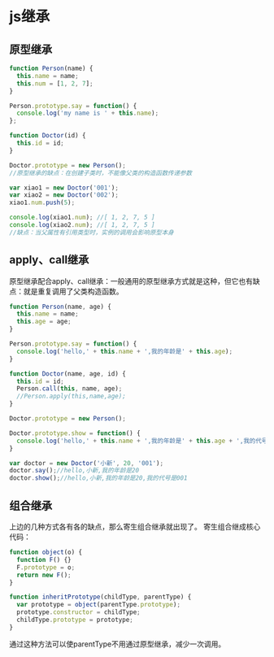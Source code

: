 # js继承

## 原型继承

```javascript
function Person(name) {
  this.name = name;
  this.num = [1, 2, 7];
}

Person.prototype.say = function() {
  console.log('my name is ' + this.name);
};

function Doctor(id) {
  this.id = id;
}

Doctor.prototype = new Person();
//原型继承的缺点：在创建子类时，不能像父类的构造函数传递参数

var xiao1 = new Doctor('001');
var xiao2 = new Doctor('002');
xiao1.num.push(5);

console.log(xiao1.num); //[ 1, 2, 7, 5 ]
console.log(xiao2.num); //[ 1, 2, 7, 5 ]
//缺点：当父属性有引用类型时，实例的调用会影响原型本身
```

## apply、call继承

原型继承配合apply、call继承：一般通用的原型继承方式就是这种，但它也有缺点：就是重复调用了父类构造函数。

```javascript
function Person(name, age) {
  this.name = name;
  this.age = age;
}

Person.prototype.say = function() {
  console.log('hello,' + this.name + ',我的年龄是' + this.age);
}

function Doctor(name, age, id) {
  this.id = id;
  Person.call(this, name, age);
  //Person.apply(this,name,age);
}

Doctor.prototype = new Person();

Doctor.prototype.show = function() {
  console.log('hello,' + this.name + ',我的年龄是' + this.age + ',我的代号是' + this.id);
}

var doctor = new Doctor('小新', 20, '001');
doctor.say();//hello,小新,我的年龄是20
doctor.show();//hello,小新,我的年龄是20,我的代号是001
```

## 组合继承

上边的几种方式各有各的缺点，那么寄生组合继承就出现了。
寄生组合继成核心代码：

```javascript
function object(o) {
  function F() {}
  F.prototype = o;
  return new F();
}

function inheritPrototype(childType, parentType) {
  var prototype = object(parentType.prototype);
  prototype.constructor = childType;
  childType.prototype = prototype;
}
```

通过这种方法可以使parentType不用通过原型继承，减少一次调用。
